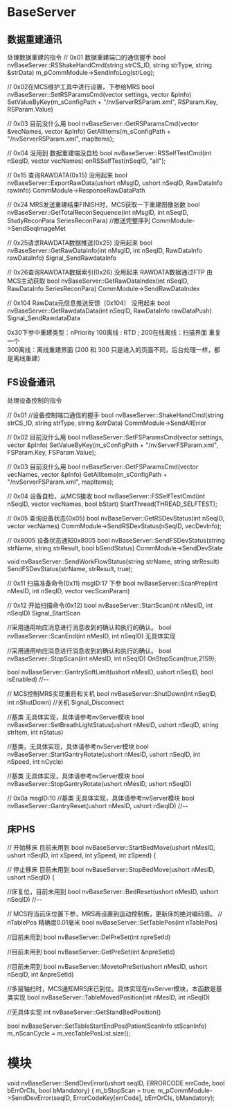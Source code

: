 # BaseServer

## 数据重建通讯
处理数据重建的指令
// 0x01 数据重建端口的通信握手
bool nvBaseServer::RSShakeHandCmd(string strCS_ID, string strType, string &strData)
m_pCommModule->SendInfoLog(strLog);

// 0x02在MCS维护工具中进行设置，下参给MRS
bool nvBaseServer::SetRSParamsCmd(vector<ParaItem> settings, vector<ParaItem> &pInfo)
SetValueByKey(m_sConfigPath + "/nvServerRSParam.xml", RSParam.Key, RSParam.Value)

// 0x03 目前没什么用
bool nvBaseServer::GetRSParamsCmd(vector<string> &vecNames, vector<ParaItem> &pInfo)
GetAllItems(m_sConfigPath + "/nvServerRSParam.xml", mapItems);


// 0x04 没用到 数据重建端没自检
bool nvBaseServer::RSSelfTestCmd(int nSeqID, vector<string> vecNames)
onRSSelfTest(nSeqID, "all");

// 0x15 查询RAWDATA(0x15)  没用起来
bool nvBaseServer::ExportRawData(ushort nMsgID, ushort nSeqID, RawDataInfo rawInfo)
CommModule->ResponseRawDataPath


// 0x24 MRS发送重建结束FINISH时，MCS获取一下重建图像张数
bool nvBaseServer::GetTotalReconSequence(int nMsgID, int nSeqID, StudyReconPara SeriesReconPara) //推送完整序列
CommModule->SendSeqImageMet

// 0x25请求RAWDATA数据推送(0x25) 没用起来
bool nvBaseServer::GetRawDataInfo(int nMsgID, int nSeqID, RawDataInfo rawDataInfo)
Signal_SendRawdataInfo


// 0x26查询RAWDATA数据索引(0x26) 没用起来 RAWDATA数据通过FTP 由MCS主动获取
bool nvBaseServer::GetRawDataIndex(int nSeqID, RawDataInfo SeriesReconPara)
CommModule->SendRawDataIndex

// 0x104 RawData元信息推送反馈（0x104） 没用起来
bool nvBaseServer::GetRawdataData(int nSeqID, RawDataInfo rawDataPush)
Signal_SendRawdataData


0x30下参中重建类型：nPriority
100离线 : RTD ;
200在线离线：扫描界面 重复一个  
300离线：离线重建界面
(200 和 300 只是进入的页面不同，后台处理一样，都是离线重建）


## FS设备通讯
处理设备控制的指令

// 0x01
//设备控制端口通信的握手
bool nvBaseServer::ShakeHandCmd(string strCS_ID, string strType, string &strData)
CommModule->SendAllError


// 0x02 目前没什么用
bool nvBaseServer::SetFSParamsCmd(vector<ParaItem> settings, vector<ParaItem> &pInfo)
SetValueByKey(m_sConfigPath + "/nvServerFSParam.xml", FSParam.Key, FSParam.Value);



// 0x03 目前没什么用
bool nvBaseServer::GetFSParamsCmd(vector<string> vecNames, vector<ParaItem> &pInfo)
GetAllItems(m_sConfigPath + "/nvServerFSParam.xml", mapItems);

// 0x04 设备自检，从MCS接收
bool nvBaseServer::FSSelfTestCmd(int nSeqID, vector<string> vecNames, bool bStart)
StartThread(THREAD_SELFTEST);

// 0x05 查询设备状态(0x05)
bool nvBaseServer::GetRSDevStatus(int nSeqID, vector<string> vecNames)
CommModule->SendRSDevStatus(nSeqID, vecDevInfo);

// 0x8005 设备状态通知0x8005
bool nvBaseServer::SendFSDevStatus(string strName, string strResult, bool bSendStatus)
CommModule->SendDevState


void nvBaseServer::SendWorkFlowStatus(string strName, string strResult)
    SendFSDevStatus(strName, strResult, true);


// 0x11 扫描准备命令(0x11) msgID:17 下参
bool nvBaseServer::ScanPrep(int nMesID, int nSeqID, vector<ParaItem> vecScanParam)

// 0x12 开始扫描命令(0x12)
bool nvBaseServer::StartScan(int nMesID, int nSeqID)
Signal_StartScan

//采用通用响应消息进行消息收到的确认和执行的确认。
bool nvBaseServer::ScanEnd(int nMesID, int nSeqID)
无具体实现


//采用通用响应消息进行消息收到的确认和执行的确认。
bool nvBaseServer::StopScan(int nMesID, int nSeqID)
OnStopScan(true,2159);


bool nvBaseServer::GantrySoftLimit(ushort nMesID, ushort nSeqID, bool isEnabled) //--



// MCS控制MRS实现重启和关机
bool nvBaseServer::ShutDown(int nSeqID, int nShutDown) //关机
Signal_Disconnect


//基类 无具体实现，具体请参考nvServer模块
bool nvBaseServer::SetBreathLightStatus(ushort nMesID, ushort nSeqID, string strItem, int nStatus)

//基类，无具体实现，具体请参考nvServer模块
bool nvBaseServer::StartGantryRotate(ushort nMesID, ushort nSeqID, int nSpeed, int nCycle)

//基类 无具体实现，具体请参考nvServer模块
bool nvBaseServer::StopGantryRotate(ushort nMesID, ushort nSeqID)


// 0x0a msgID:10 //基类 无具体实现，具体请参考nvServer模块
bool nvBaseServer::GantryReset(ushort nMesID, ushort nSeqID) //--


## 床PHS
// 开始移床 目前未用到
bool nvBaseServer::StartBedMove(ushort nMesID, ushort nSeqID, int xSpeed, int ySpeed, int zSpeed)
{

// 停止移床 目前未用到
bool nvBaseServer::StopBedMove(ushort nMesID, ushort nSeqID)
{


//床复位，目前未用到
bool nvBaseServer::BedReset(ushort nMesID, ushort nSeqID) //--


// MCS将当前床位置下参，MRS再设置到运动控制板，更新床的绝对编码值。
// nTablePos 精确度0.01毫米
bool nvBaseServer::SetTablePos(int nTablePos)


//目前未用到
bool nvBaseServer::DelPreSet(int npreSetId)


//目前未用到
bool nvBaseServer::GetPreSet(int &npreSetId)

//目前未用到
bool nvBaseServer::MovetoPreSet(ushort nMesID, ushort nSeqID, int &npreSetId)


//多层轴扫时，MCS通知MRS床已到位。具体实现在nvServer模块，本函数是基类实现
bool nvBaseServer::TableMovedPosition(int nMesID, int nSeqID)



//无具体实现
int nvBaseServer::GetStandBedPosition()


bool nvBaseServer::SetTableStartEndPos(PatientScanInfo stScanInfo)
m_nScanCycle = m_vecTablePosList.size();

# 模块

void nvBaseServer::SendDevError(ushort seqID, ERRORCODE errCode, bool bErrOrCls, bool bMandatory)
{
  m_bStopScan = true;
    m_pCommModule->SendDevError(seqID, ErrorCodeKey[errCode], bErrOrCls, bMandatory);



































































